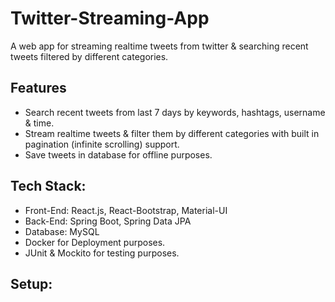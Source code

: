 # Twitter-Streaming-App
A web app for streaming realtime tweets from twitter & searching recent tweets filtered by different categories.


## Features
- Search recent tweets from last 7 days by keywords, hashtags, username & time.
- Stream realtime tweets & filter them by different categories with built in pagination (infinite scrolling) support.
- Save tweets in database for offline purposes.

## Tech Stack:
- Front-End: React.js, React-Bootstrap, Material-UI
- Back-End: Spring Boot, Spring Data JPA
- Database: MySQL
- Docker for Deployment purposes.
- JUnit & Mockito for testing purposes.

## Setup:
